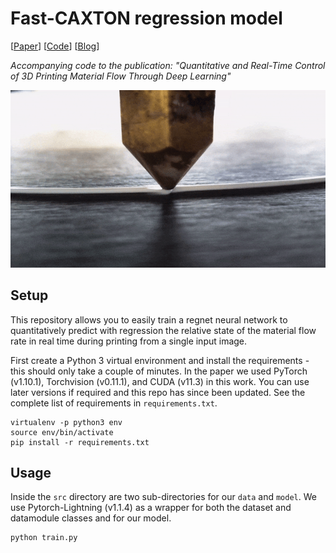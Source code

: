 # Fast-CAXTON regression model

[[Paper](https://onlinelibrary.wiley.com/doi/epdf/10.1002/aisy.202200153)] [[Code](https://github.com/cam-cambridge/fast-caxton)] [[Blog](https://www.matta.ai/research/quantitative-and-real-time-control-of-flow-rate-using-deep-learning)]

_Accompanying code to the publication: "Quantitative and Real-Time Control of 3D Printing Material Flow Through Deep Learning"_

![10 seconds of example video of a print in the dataset](media/example-video.gif)

## Setup

This repository allows you to easily train a regnet neural network to quantitatively predict with regression the relative state of the material flow rate in real time during printing from a single input image.

First create a Python 3 virtual environment and install the requirements - this should only take a couple of minutes. In the paper we used PyTorch (v1.10.1), Torchvision (v0.11.1), and CUDA (v11.3) in this work. You can use later versions if required and this repo has since been updated. See the complete list of requirements in `requirements.txt`. 

```
virtualenv -p python3 env
source env/bin/activate
pip install -r requirements.txt
```

## Usage

Inside the `src` directory are two sub-directories for our `data` and `model`. We use Pytorch-Lightning (v1.1.4) as a wrapper for both the dataset and datamodule classes and for our model.

```
python train.py
```

